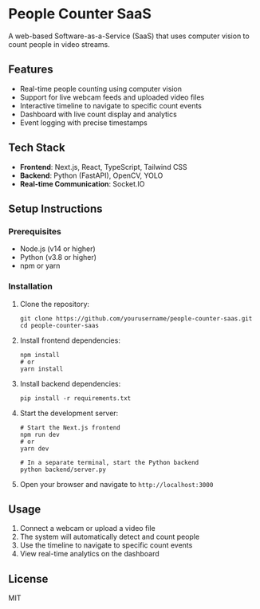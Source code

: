 # People Counter SaaS

A web-based Software-as-a-Service (SaaS) that uses computer vision to count people in video streams.

## Features

- Real-time people counting using computer vision
- Support for live webcam feeds and uploaded video files
- Interactive timeline to navigate to specific count events
- Dashboard with live count display and analytics
- Event logging with precise timestamps

## Tech Stack

- **Frontend**: Next.js, React, TypeScript, Tailwind CSS
- **Backend**: Python (FastAPI), OpenCV, YOLO
- **Real-time Communication**: Socket.IO

## Setup Instructions

### Prerequisites

- Node.js (v14 or higher)
- Python (v3.8 or higher)
- npm or yarn

### Installation

1. Clone the repository:
   ```
   git clone https://github.com/yourusername/people-counter-saas.git
   cd people-counter-saas
   ```

2. Install frontend dependencies:
   ```
   npm install
   # or
   yarn install
   ```

3. Install backend dependencies:
   ```
   pip install -r requirements.txt
   ```

4. Start the development server:
   ```
   # Start the Next.js frontend
   npm run dev
   # or
   yarn dev
   
   # In a separate terminal, start the Python backend
   python backend/server.py
   ```

5. Open your browser and navigate to `http://localhost:3000`

## Usage

1. Connect a webcam or upload a video file
2. The system will automatically detect and count people
3. Use the timeline to navigate to specific count events
4. View real-time analytics on the dashboard

## License

MIT 